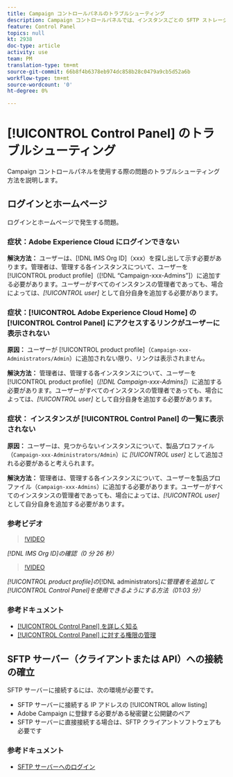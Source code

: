 ```yaml
---
title: Campaign コントロールパネルのトラブルシューティング
description: Campaign コントロールパネルでは、インスタンスごとの SFTP ストレージと許可リストの IP アドレスを監視および管理できます。
feature: Control Panel
topics: null
kt: 2938
doc-type: article
activity: use
team: PM
translation-type: tm+mt
source-git-commit: 66b8f4b6378eb974dc858b28c0479a9cb5d52a6b
workflow-type: tm+mt
source-wordcount: '0'
ht-degree: 0%

---
```



# [!UICONTROL Control Panel] のトラブルシューティング

Campaign コントロールパネルを使用する際の問題のトラブルシューティング方法を説明します。

## ログインとホームページ

ログインとホームページで発生する問題。

### 症状：Adobe Experience Cloud にログインできない

**解決方法：**
ユーザーは、[!DNL IMS Org ID]（xxx）を探し出して示す必要があります。管理者は、管理する各インスタンスについて、ユーザーを [!UICONTROL product profile]（[!DNL “Campaign-xxx-Admins”]）に追加する必要があります。ユーザーがすべてのインスタンスの管理者であっても、場合によっては、*[!UICONTROL user]* として自分自身を追加する必要があります。

### 症状：[!UICONTROL Adobe Experience Cloud Home] の [!UICONTROL Control Panel] にアクセスするリンクがユーザーに表示されない

**原因：**
ユーザーが [!UICONTROL product profile]（`Campaign-xxx-Administrators/Admin`）に追加されない限り、リンクは表示されません。

**解決方法：**
管理者は、管理する各インスタンスについて、ユーザーを [!UICONTROL product profile]（*[!DNL Campaign-xxx-Admins]*）に追加する必要があります。ユーザーがすべてのインスタンスの管理者であっても、場合によっては、*[!UICONTROL user]* として自分自身を追加する必要があります。

### 症状： インスタンスが [!UICONTROL Control Panel] の一覧に表示されない

**原因：**
ユーザーは、見つからないインスタンスについて、製品プロファイル（`Campaign-xxx-Administrators/Admin`）に *[!UICONTROL user]* として追加される必要があると考えられます。

**解決方法：**
管理者は、管理する各インスタンスについて、ユーザーを製品プロファイル（`Campaign-xxx-Admins`）に追加する必要があります。ユーザーがすべてのインスタンスの管理者であっても、場合によっては、*[!UICONTROL user]* として自分自身を追加する必要があります。

### 参考ビデオ

>[!VIDEO](https://video.tv.adobe.com/v/27183?quality=12)

*[!DNL IMS Org ID]の確認（0 分 26 秒）*

>[!VIDEO](https://video.tv.adobe.com/v/27147?quality=12)

*[!UICONTROL product profile]の&#x200B;*[!DNL administrators]*に管理者を追加して[!UICONTROL Control Panel]を使用できるようにする方法（01:03 分）*

### 参考ドキュメント

* [[!UICONTROL Control Panel] を詳しく知る ](https://docs.adobe.com/content/help/ja-JP/control-panel/using/control-panel-home.html)
* [[!UICONTROL Control Panel] に対する権限の管理 ](https://docs.adobe.com/content/help/ja-JP/control-panel/using/control-panel-home.html)

## SFTP サーバー（クライアントまたは API）への接続の確立

SFTP サーバーに接続するには、次の環境が必要です。

* SFTP サーバーに接続する IP アドレスの [!UICONTROL allow listing]
* Adobe Campaign に登録する必要がある秘密鍵と公開鍵のペア
* SFTP サーバーに直接接続する場合は、SFTP クライアントソフトウェアも必要です

### 参考ドキュメント

* [SFTP サーバーへのログイン](https://docs.adobe.com/content/help/ja-JP/control-panel/using/control-panel-home.html#LoggingintoyourSFTPserver)

